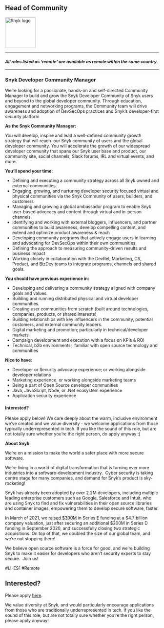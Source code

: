 Head of Community
---

<img src="https://res.cloudinary.com/snyk/image/upload/v1537345894/press-kit/brand/logo-black.png" width="100" alt="Snyk logo" />

<hr>
<h3><em><strong><sub>All roles listed as ‘remote’ are available as remote within the same country.</sub></strong></em></h3>
<hr>
<h3><strong>Snyk Developer Community Manager</strong></h3>
<p><span style="font-weight: 400;">We’re looking for a passionate, hands-on and self-directed Community Manager to build and grow the Snyk Developer Community of Snyk users and beyond to the global developer community. Through education, engagement and networking programs, the Community team will drive awareness and adoption of DevSecOps practices and Snyk’s developer-first security platform&nbsp;</span></p>
<p><strong>As the Snyk Community Manager:</strong></p>
<p><span style="font-weight: 400;">You will develop, inspire and lead a well-defined community growth strategy that will reach&nbsp; our Snyk community of users and the global developer community. You will accelerate the growth of our widespread developer community that spans our Snyk user base and product, our community site, social channels, Slack forums, IRL and virtual events, and more.</span></p>
<p><strong>You’ll spend your time:</strong></p>
<ul>
<li style="font-weight: 400;"><span style="font-weight: 400;">Defining and executing a community strategy across all Snyk owned and external communities.</span></li>
<li style="font-weight: 400;"><span style="font-weight: 400;">Engaging, growing, and nurturing developer security focused virtual and physical communities via the Snyk Community of users, builders, and customers</span></li>
<li style="font-weight: 400;"><span style="font-weight: 400;">Managing and growing a global ambassador program to enable Snyk user-based advocacy and content through virtual and in-person channels.</span></li>
<li style="font-weight: 400;"><span style="font-weight: 400;">Identifying and working with external bloggers, influencers, and partner communities to build awareness, develop compelling content, and extend and optimize product awareness &amp; reach</span></li>
<li style="font-weight: 400;"><span style="font-weight: 400;">Developing community programs that actively engage users in learning and advocating for DevSecOps within their own communities.&nbsp;</span></li>
<li style="font-weight: 400;"><span style="font-weight: 400;">Defining the approach to measuring community-driven results and business impact&nbsp;</span></li>
<li style="font-weight: 400;"><span style="font-weight: 400;">Working closely in collaboration with the DevRel, Marketing, CS, Product, and BizDev teams to integrate programs, channels and shared goals.</span></li>
</ul>
<p><strong>You should have previous experience in:</strong></p>
<ul>
<li style="font-weight: 400;"><span style="font-weight: 400;">Developing and delivering a community strategy aligned with company goals and values.</span></li>
<li style="font-weight: 400;"><span style="font-weight: 400;">Building and running distributed physical and virtual developer communities.</span></li>
<li style="font-weight: 400;"><span style="font-weight: 400;">Creating user communities from scratch (built around technologies, companies, products, or shared interests)</span></li>
<li style="font-weight: 400;"><span style="font-weight: 400;">Building relationships with key influencers in the community, potential customers, and external community leaders.</span></li>
<li style="font-weight: 400;"><span style="font-weight: 400;">Digital marketing and promotion; particularly in technical/developer markets&nbsp;</span></li>
<li style="font-weight: 400;"><span style="font-weight: 400;">Campaign development and execution with a focus on KPIs &amp; ROI&nbsp;</span></li>
<li style="font-weight: 400;"><span style="font-weight: 400;">Technical, b2b environments;&nbsp; familiar with open source technology and communities</span></li>
</ul>
<p><strong>Nice to have:</strong></p>
<ul>
<li style="font-weight: 400;"><span style="font-weight: 400;">Developer or Security advocacy experience; or working alongside developer relations</span></li>
<li style="font-weight: 400;"><span style="font-weight: 400;">Marketing experience, or working alongside marketing teams</span></li>
<li style="font-weight: 400;"><span style="font-weight: 400;">Being a part of Open Source developer communities</span></li>
<li style="font-weight: 400;"><span style="font-weight: 400;">Java, JavaScript, Node, or .Net ecosystem experience</span></li>
<li style="font-weight: 400;"><span style="font-weight: 400;">Application security experience</span></li>
</ul>
<h3><strong style="font-size: 14px;">Interested?</strong></h3>
<p><span style="font-weight: 400;">Please apply below! We care deeply about the warm, inclusive environment we’ve created and we value diversity - we welcome applications from those typically underrepresented in tech. If you like the sound of this role, but are not totally sure whether you’re the right person, do apply anyway :)</span></p>
<p class="p1"><span class="s1"><strong>About Snyk</strong></span></p>
<p><span style="font-weight: 400;">We’re on a mission to make the world a safer place with more secure software.</span></p>
<p><span style="font-weight: 400;">We’re living in a world of digital transformation that is turning ever more industries into a software-development industry.&nbsp; Cyber security is taking centre stage for many companies, and demand for Snyk’s product is sky-rocketing!&nbsp;&nbsp;</span></p>
<p><span style="font-weight: 400;">Snyk has already been adopted by over 2.2M developers, including multiple leading enterprise customers such as Google, Salesforce and Intuit, who are using Snyk to find and fix vulnerabilities in their open source libraries and container images, empowering them to develop secure software, faster.</span></p>
<p><span style="font-weight: 400;">In March of 2021, we <a href="https://snyk.io/news/snyk-advances-developer-first-security-with-series-e-investment/" target="_blank">raised $300M</a> in Series E funding at a $4.7 billion company valuation, just after securing an additional $200M in Series D funding in September 2020, and successfully closing two strategic acquisitions. On top of that, we doubled the size of our global team, and we’re not stopping there!&nbsp;&nbsp;</span></p>
<p><span style="font-weight: 400;">We believe open source software is a force for good, and we’re building Snyk to make it easier for developers who aren’t security experts to stay secure.&nbsp; Join us!</span></p>
<p><span style="font-weight: 400;">#LI-ES1 #Remote</span></p>

Interested?
---

Please apply [here](https://boards.greenhouse.io/snyk/jobs/4941871002#app).

We value diversity at Snyk, and would particularly encourage applications from those who are traditionally underrepresented in tech.
If you like the sound of this role, but are not totally sure whether you’re the right person, please apply anyway!
